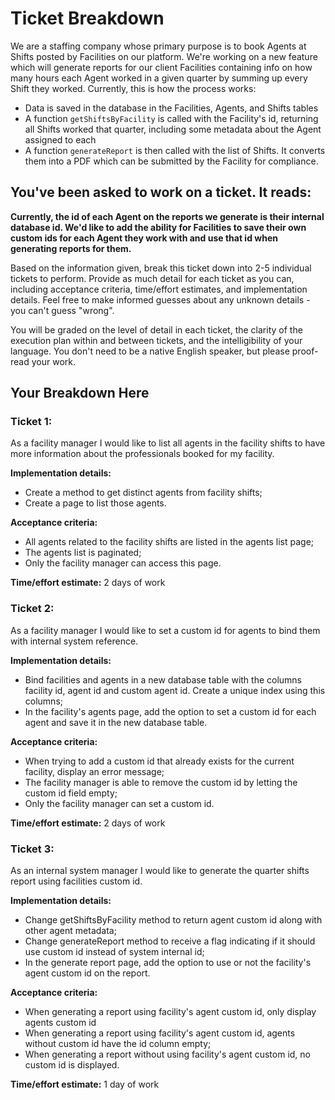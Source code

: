 # Ticket Breakdown
We are a staffing company whose primary purpose is to book Agents at Shifts posted by Facilities on our platform. We're working on a new feature which will generate reports for our client Facilities containing info on how many hours each Agent worked in a given quarter by summing up every Shift they worked. Currently, this is how the process works:

- Data is saved in the database in the Facilities, Agents, and Shifts tables
- A function `getShiftsByFacility` is called with the Facility's id, returning all Shifts worked that quarter, including some metadata about the Agent assigned to each
- A function `generateReport` is then called with the list of Shifts. It converts them into a PDF which can be submitted by the Facility for compliance.

## You've been asked to work on a ticket. It reads:

**Currently, the id of each Agent on the reports we generate is their internal database id. We'd like to add the ability for Facilities to save their own custom ids for each Agent they work with and use that id when generating reports for them.**


Based on the information given, break this ticket down into 2-5 individual tickets to perform. Provide as much detail for each ticket as you can, including acceptance criteria, time/effort estimates, and implementation details. Feel free to make informed guesses about any unknown details - you can't guess "wrong".


You will be graded on the level of detail in each ticket, the clarity of the execution plan within and between tickets, and the intelligibility of your language. You don't need to be a native English speaker, but please proof-read your work.

## Your Breakdown Here

### **Ticket 1:**
As a facility manager I would like to list all agents in the facility shifts to have more information about the professionals booked for my facility.

**Implementation details:**
- Create a method to get distinct agents from facility shifts;
- Create a page to list those agents.

**Acceptance criteria:**
- All agents related to the facility shifts are listed in the agents list page;
- The agents list is paginated;
- Only the facility manager can access this page.

**Time/effort estimate:**
2 days of work

### **Ticket 2:**
As a facility manager I would like to set a custom id for agents to bind them with internal system reference.

**Implementation details:**
- Bind facilities and agents in a new database table with the columns facility id, agent id and custom agent id. Create a unique index using this columns;
- In the facility's agents page, add the option to set a custom id for each agent and save it in the new database table.

**Acceptance criteria:**
- When trying to add a custom id that already exists for the current facility, display an error message;
- The facility manager is able to remove the custom id by letting the custom id field empty;
- Only the facility manager can set a custom id.


**Time/effort estimate:**
2 days of work

### **Ticket 3:**
As an internal system manager I would like to generate the quarter shifts report using facilities custom id.

**Implementation details:**
- Change getShiftsByFacility method to return agent custom id along with other agent metadata;
- Change generateReport method to receive a flag indicating if it should use custom id instead of system internal id;
- In the generate report page, add the option to use or not the facility's agent custom id on the report.

**Acceptance criteria:**
- When generating a report using facility's agent custom id, only display agents custom id
- When generating a report using facility's agent custom id, agents without custom id have the id column empty;
- When generating a report without using facility's agent custom id, no custom id is displayed.


**Time/effort estimate:**
1 day of work